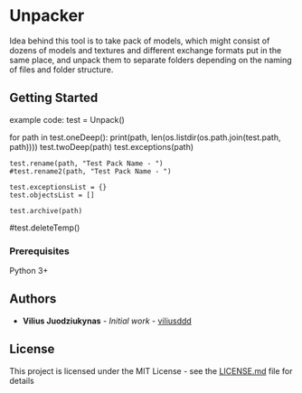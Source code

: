 # Unpacker

Idea behind this tool is to take pack of models, which might consist of dozens of models and textures and different exchange formats put in the same place, and unpack them to separate folders depending on the naming of files and folder structure.

## Getting Started

example code:
test = Unpack()

for path in test.oneDeep():
    print(path, len(os.listdir(os.path.join(test.path, path))))
    test.twoDeep(path)
    test.exceptions(path)
    
    test.rename(path, "Test Pack Name - ")
    #test.rename2(path, "Test Pack Name - ")
    
    test.exceptionsList = {}
    test.objectsList = []
    
    test.archive(path)

#test.deleteTemp()


### Prerequisites

Python 3+

## Authors

* **Vilius Juodziukynas** - *Initial work* - [viliusddd](https://github.com/viliusddd)

## License

This project is licensed under the MIT License - see the [LICENSE.md](LICENSE.md) file for details
